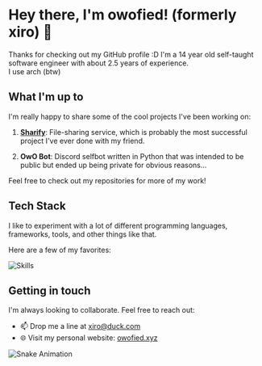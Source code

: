 # Hey there, I'm owofied! (formerly xiro) 👋

Thanks for checking out my GitHub profile :D 
I'm a 14 year old self-taught software engineer with about 2.5 years of experience.
<br/>
I use arch (btw)

## What I'm up to

I'm really happy to share some of the cool projects I've been working on:

1. **[Sharify](https://sharify.in)**: File-sharing service, which is probably the most successful project I've ever done with my friend.

2. **OwO Bot**: Discord selfbot written in Python that was intended to be public but ended up being private for obvious reasons...

Feel free to check out my repositories for more of my work!

## Tech Stack

I like to experiment with a lot of different programming languages, frameworks, tools, and other things like that.

Here are a few of my favorites:

![Skills](https://skillicons.dev/icons?i=go,js,ts,nodejs,html,css,svelte,vue,md,tailwind,windicss,materialui,prisma,express,postgres,mongodb,redis,githubactions,git,cloudflare,nginx,docker,postman,figma,ai,vscode,visualstudio,neovim,linux)

## Getting in touch

I'm always looking to collaborate. Feel free to reach out:

- 📫 Drop me a line at [xiro@duck.com](mailto:xiro@duck.com)
- 🌐 Visit my personal website: [owofied.xyz](https://owofied.xyz)

![Snake Animation](https://github.com/Creaperhunter/Creaperhunter/blob/output/github-contribution-grid-snake.svg)
